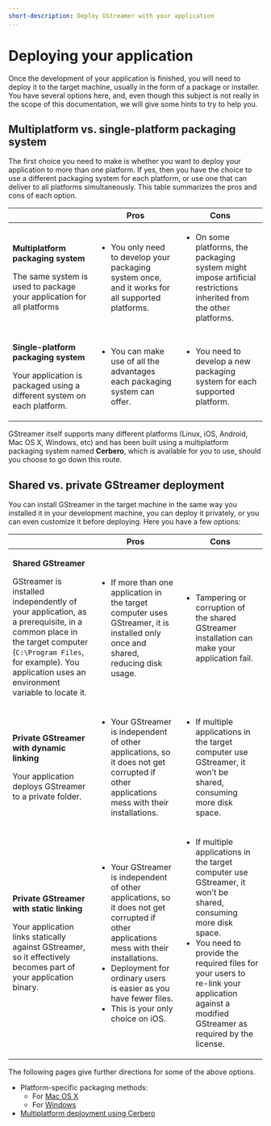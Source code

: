 ```yaml
---
short-description: Deploy GStreamer with your application
...
```


# Deploying your application

Once the development of your application is finished, you will need to
deploy it to the target machine, usually in the form of a package or
installer. You have several options here, and, even though this subject
is not really in the scope of this documentation, we will give some
hints to try to help you.

## Multiplatform vs. single-platform packaging system

The first choice you need to make is whether you want to deploy your
application to more than one platform. If yes, then you have the choice
to use a different packaging system for each platform, or use one that
can deliver to all platforms simultaneously. This table summarizes the
pros and cons of each option.

<table>
<colgroup>
<col width="33%" />
<col width="33%" />
<col width="33%" />
</colgroup>
<thead>
<tr class="header">
<th> </th>
<th>Pros</th>
<th>Cons</th>
</tr>
</thead>
<tbody>
<tr class="odd">
<td><p><strong>Multiplatform packaging system</strong></p>
<p>The same system is used to package your application for all platforms</p></td>
<td><ul>
<li><p>You only need to develop your packaging system once, and it works for all supported platforms.</p></li>
</ul></td>
<td><ul>
<li>On some platforms, the packaging system might impose artificial restrictions inherited from the other platforms.</li>
</ul></td>
</tr>
<tr class="even">
<td><p><strong>Single-platform packaging system</strong></p>
<p>Your application is packaged using a different system on each platform.</p></td>
<td><ul>
<li><p>You can make use of all the advantages each packaging system can offer.</p>
</li>
</ul></td>
<td><ul>
<li><p>You need to develop a new packaging system for each supported platform.</p></li>
</ul></td>
</tr>
</tbody>
</table>

GStreamer itself supports many different platforms (Linux, iOS, Android, Mac
OS X, Windows, etc) and has been built using a multiplatform packaging
system named **Cerbero**, which is available for you to use, should you
choose to go down this route.

## Shared vs. private GStreamer deployment

You can install GStreamer in the target machine in the same way
you installed it in your development machine, you can deploy it
privately, or you can even customize it before deploying. Here you have
a few options:

<table>
<colgroup>
<col width="33%" />
<col width="33%" />
<col width="33%" />
</colgroup>
<thead>
<tr class="header">
<th></th>
<th>Pros</th>
<th>Cons</th>
</tr>
</thead>
<tbody>
<tr class="odd">
<td><p><strong>Shared GStreamer</strong></p>
<p>GStreamer is installed independently of your application, as a prerequisite, in a common place in the target computer (<code>C:\Program Files</code>, for example). You application uses an environment variable to locate it.</p></td>
<td><ul>
<li>If more than one application in the target computer uses GStreamer, it is installed only once and shared, reducing disk usage.</li>
</ul></td>
<td><ul>
<li>Tampering or corruption of the shared GStreamer installation can make your application fail.</li>
</ul></td>
</tr>
<tr class="even">
<td><p><strong>Private GStreamer with dynamic linking</strong></p>
<p>Your application deploys GStreamer to a private folder.</p></td>
<td><ul>
<li>Your GStreamer is independent of other applications, so it does not get corrupted if other applications mess with their installations.</li>
</ul></td>
<td><ul>
<li>If multiple applications in the target computer use GStreamer, it won’t be shared, consuming more disk space.</li>
</ul></td>
</tr>
<tr class="odd">
<td><p><strong>Private GStreamer with static linking</strong></p>
<p>Your application links statically against GStreamer, so it effectively becomes part of your application binary.</p></td>
<td><ul>
<li>Your GStreamer is independent of other applications, so it does not get corrupted if other applications mess with their installations.</li>
<li>Deployment for ordinary users is easier as you have fewer files.</li>
<li>This is your only choice on iOS.</li>
</ul></td>
<td><ul>
<li>If multiple applications in the target computer use GStreamer, it won’t be shared, consuming more disk space.</li>
<li>You need to provide the required files for your users to re-link your application against a modified GStreamer as required by the license.</li>
</ul></td>
</tr>
</tbody>
</table>

The following pages give further directions for some of the above
options.

  - Platform-specific packaging methods:
      - For [Mac OS X](deploying-mac-osx.md)
      - For [Windows](deploying-windows.md)
  - [Multiplatform deployment using
    Cerbero](deploying-multiplatform-using-cerbero.md)
